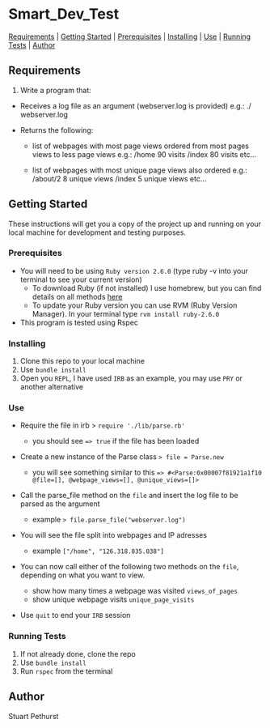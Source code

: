 # Smart_Dev_Test

[Requirements](#requirements) | [Getting Started](#getting-started) | [Prerequisites](#prerequisites) | [Installing](#installing) | [Use](#use) | [Running Tests](#running-tests) | [Author](#author)

## Requirements

1. Write a program that:
* Receives a log file as an argument (webserver.log is provided) e.g.: ./<parse> webserver.log
* Returns the following:
  
  * list of webpages with most page views ordered from most pages views to less page views e.g.:
/home 90 visits /index 80 visits etc...

  * list of webpages with most unique page views also ordered e.g.:
/about/2 8 unique views /index 5 unique views etc...

## Getting Started
These instructions will get you a copy of the project up and running on your local machine for development and testing purposes.

### Prerequisites
* You will need to be using `Ruby version 2.6.0` (type ruby -v into your terminal to see your current version)
  * To download Ruby (if not installed) I use homebrew, but you can find details on all methods [here](https://www.ruby-lang.org/en/documentation/installation/)
  * To update your Ruby version you can use RVM (Ruby Version Manager). In your terminal type `rvm install ruby-2.6.0`
* This program is tested using Rspec
  

### Installing

1. Clone this repo to your local machine
2. Use `bundle install`
3. Open you `REPL`, I have used `IRB` as an example, you may use `PRY` or another alternative

### Use

* Require the file in irb > `require './lib/parse.rb'`
  * you should see `=> true` if the file has been loaded
  
* Create a new instance of the Parse class `> file = Parse.new`
  * you will see something similar to this `=> #<Parse:0x00007f81921a1f10 @file=[], @webpage_views=[], @unique_views=[]>`
  
* Call the parse_file method on the `file` and insert the log file to be parsed as the argument
  * example `> file.parse_file("webserver.log")`
  
* You will see the file split into webpages and IP adresses
  * example `["/home", "126.318.035.038"]`

* You can now call either of the following two methods on the `file`, depending on what you want to view.
  * show how many times a webpage was visited `views_of_pages` 
  * show unique webpage visits `unique_page_visits`
  
* Use `quit` to end your `IRB` session

### Running Tests

1. If not already done, clone the repo
2. Use `bundle install`
3. Run `rspec` from the terminal

## Author
Stuart Pethurst 
